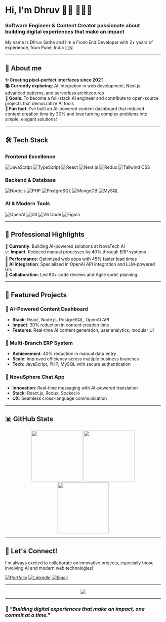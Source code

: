 # Hi, I'm Dhruv 👋🏼 🧑🏻‍💻

### Software Engineer & Content Creator passionate about building digital experiences that make an impact

<p align="left">My name is Dhruv Sathe and I'm a Front-End Developer with 2+ years of experience, from Pune, India 🇮🇳</p>

---

## 🚀 About me

**✨ Creating pixel-perfect interfaces since 2021**  
**📚 Currently exploring**: AI integration in web development, Next.js advanced patterns, and serverless architectures  
**🎯 Goals**: To become a full-stack AI engineer and contribute to open-source projects that democratize AI tools  
**🎲 Fun fact**: I've built an AI-powered content dashboard that reduced content creation time by 30% and love turning complex problems into simple, elegant solutions!

---

## 🛠️ Tech Stack

### Frontend Excellence
![JavaScript](https://img.shields.io/badge/-JavaScript-F7DF1E?style=flat-square&logo=javascript&logoColor=black)
![TypeScript](https://img.shields.io/badge/-TypeScript-3178C6?style=flat-square&logo=typescript&logoColor=white)
![React](https://img.shields.io/badge/-React-61DAFB?style=flat-square&logo=react&logoColor=black)
![Next.js](https://img.shields.io/badge/-Next.js-000000?style=flat-square&logo=next.js&logoColor=white)
![Redux](https://img.shields.io/badge/-Redux-764ABC?style=flat-square&logo=redux&logoColor=white)
![Tailwind CSS](https://img.shields.io/badge/-Tailwind_CSS-38B2AC?style=flat-square&logo=tailwind-css&logoColor=white)

### Backend & Database
![Node.js](https://img.shields.io/badge/-Node.js-339933?style=flat-square&logo=node.js&logoColor=white)
![PHP](https://img.shields.io/badge/-PHP-777BB4?style=flat-square&logo=php&logoColor=white)
![PostgreSQL](https://img.shields.io/badge/-PostgreSQL-336791?style=flat-square&logo=postgresql&logoColor=white)
![MongoDB](https://img.shields.io/badge/-MongoDB-47A248?style=flat-square&logo=mongodb&logoColor=white)
![MySQL](https://img.shields.io/badge/-MySQL-4479A1?style=flat-square&logo=mysql&logoColor=white)

### AI & Modern Tools
![OpenAI](https://img.shields.io/badge/-OpenAI-FF6B6B?style=flat-square&logo=openai&logoColor=white)
![Git](https://img.shields.io/badge/-Git-F05032?style=flat-square&logo=git&logoColor=white)
![VS Code](https://img.shields.io/badge/-VS_Code-007ACC?style=flat-square&logo=visual-studio-code&logoColor=white)
![Figma](https://img.shields.io/badge/-Figma-F24E1E?style=flat-square&logo=figma&logoColor=white)

---

## 💼 Professional Highlights

🏢 **Currently**: Building AI-powered solutions at NovaTech AI  
📈 **Impact**: Reduced manual processes by 40% through ERP systems  
🚀 **Performance**: Optimized web apps with 45% faster load times  
🤖 **AI Integration**: Specialized in OpenAI API integration and LLM-powered UIs  
👥 **Collaboration**: Led 80+ code reviews and Agile sprint planning

---

## 🌟 Featured Projects

### 🤖 AI-Powered Content Dashboard
- **Stack**: React, Node.js, PostgreSQL, OpenAI API
- **Impact**: 30% reduction in content creation time
- **Features**: Real-time AI content generation, user analytics, modular UI

### 🏢 Multi-Branch ERP System
- **Achievement**: 40% reduction in manual data entry
- **Scale**: Improved efficiency across multiple business branches
- **Tech**: JavaScript, PHP, MySQL with secure authentication

### 💬 NovuSphere Chat App
- **Innovation**: Real-time messaging with AI-powered translation
- **Stack**: React.js, Redux, Socket.io
- **UX**: Seamless cross-language communication

---

## 📊 GitHub Stats

<div align="center">
  <img src="https://github-readme-stats.vercel.app/api?username=dhruv465&show_icons=true&theme=radical&hide_border=true" height="165">
  <img src="https://github-readme-stats.vercel.app/api/top-langs/?username=dhruv465&layout=compact&theme=radical&hide_border=true" height="165">
</div>

<div align="center">
  <img src="https://github-readme-streak-stats.herokuapp.com/?user=dhruv465&theme=radical&hide_border=true" height="165">
</div>

---

## 🤝 Let's Connect!

I'm always excited to collaborate on innovative projects, especially those involving AI and modern web technologies!

[![Portfolio](https://img.shields.io/badge/-Portfolio-FF5722?style=for-the-badge&logo=google-chrome&logoColor=white)](YOUR_PORTFOLIO_URL)
[![LinkedIn](https://img.shields.io/badge/-LinkedIn-0077B5?style=for-the-badge&logo=linkedin&logoColor=white)](YOUR_LINKEDIN_URL)
[![Email](https://img.shields.io/badge/-Email-D14836?style=for-the-badge&logo=gmail&logoColor=white)](mailto:dhruv.sathe11@gmail.com)

---

<div align="center">
  <img src="https://komarev.com/ghpvc/?username=dhruv465&color=blueviolet&style=flat-square&label=Profile+Views">
</div>

---

### 💭 *"Building digital experiences that make an impact, one commit at a time."*

